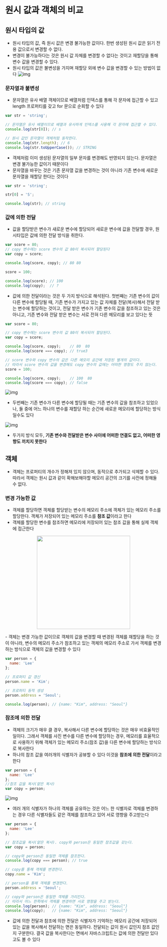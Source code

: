 # 원시 값과 객체의 비교

## 원시 타입의 값
- 원시 타입의 값, 즉 원시 값은 변경 불가능한 값이다. 한번 생성된 원시 값은 읽기 전용 값으로서 변경할 수 없다.
- 변경이 불가능하다는 것은 원시 값 자체를 변경할 수 없다는 것이고 재할당을 통해 변수 값을 변경할 수 있다.
- 원시 타입의 값은 불변성을 가지며 재할당 외에 변수 값을 변경할 수 있는 방법이 없다
![img](https://img1.daumcdn.net/thumb/R1280x0/?scode=mtistory2&fname=https%3A%2F%2Fblog.kakaocdn.net%2Fdn%2FbVovzB%2FbtrsMBGlKPJ%2FA7olB6FTVnUs33k6Q4zUI1%2Fimg.png)

### 문자열과 불변성
- 문자열은 유사 배열 객체이므로 배열처럼 인덱스를 통해 각 문자에 접근할 수 있고 length 프로퍼티를 갖고 for 문으로 순회할 수 있다
``` JavaScript
var str = 'string';

// 문자열은 유사 배열이므로 배열과 유사하게 인덱스를 사용해 각 문자에 접근할 수 있다.
console.log(str[0]); // s

// 원시 값인 문자열이 객체처럼 동작한다.
console.log(str.length); // 6
console.log(str.toUpperCase()); // STRING
```
- 객체처럼 이미 생성된 문자열의 일부 문자를 변경해도 반영되지 않는다. 문자열은 변경 불가능한 값이기 때문이다
- 문자열을 바꾸는 것은 기존 문자열 값을 변경하는 것이 아니라 기존 변수에 새로운 문자열을 재할당 한다는 것이다
``` JavaScript
var str = 'string';

str[0] = 'S';

console.log(str); // string
```

### 값에 의한 전달
- 값을 할당받은 변수가 새로운 변수에 할당되어 새로운 변수에 값을 전달할 경우, 원시타입은 값에 의한 전달 방식을 취한다.
``` JavaScript
var score = 80;
// copy 변수에는 score 변수의 값 80이 복사되어 할당된다
var copy = score;

console.log(score, copy); // 80 80

score = 100;

console.log(score); // 100
console.log(copy);  // ?
```
- 값에 의한 전달이라는 것은 두 가지 방식으로 해석된다. 첫번째는 기존 변수의 값이 다른 변수에 할당될 때, 기존 변수가 가지고 있는 값 자체를 전달(복사)해서 전달 받는 변수에 할당하는 것이고, 전달 받은 변수가 기존 변수의 값을 참조하고 있는 것은 아니고, 기존 변수와 전달 받은 변수는 서로 전혀 다른 메모리를 보고 있다는 뜻
``` JavaScript
var score = 80;

// copy 변수에는 score 변수의 값 80이 복사되어 할당된다.
var copy = score;

console.log(score, copy);    // 80  80
console.log(score === copy); // true3

// score 변수와 copy 변수의 값은 다른 메모리 공간에 저장된 별개의 값이다.
// 따라서 score 변수의 값을 변경해도 copy 변수의 값에는 어떠한 영향도 주지 않는다.
score = 100;

console.log(score, copy);    // 100  80
console.log(score === copy); // false
```
![img](https://img1.daumcdn.net/thumb/R1280x0/?scode=mtistory2&fname=https%3A%2F%2Fblog.kakaocdn.net%2Fdn%2FdhVjKM%2FbtrsL9J61L6%2FXN40NaLRJnusBrdEjgNgb1%2Fimg.png)
- 두번째는 기존 변수가 다른 변수에 할당될 때는 기존 변수의 값을 참조하고 있었으나, 둘 중에 어느 하나의 변수를 재할당 하는 순간에 새로운 메모리에 할당하는 방식일수도 있다

![img](https://img1.daumcdn.net/thumb/R1280x0/?scode=mtistory2&fname=https%3A%2F%2Fblog.kakaocdn.net%2Fdn%2FcmrRYa%2FbtrsO33rcmC%2FZR85A2k4lztHb8B9RYnVy0%2Fimg.png)
- 두가지 방식 모두, **기존 변수와 전달받은 변수 사이에 어떠한 연결도 없고, 어떠한 영향도 끼치지 못한다**
## 객체
- 객체는 프로퍼티의 개수가 정해져 있지 않으며, 동적으로 추가되고 삭제할 수 있다. 따라서 객체는 원시 값과 같이 확해보해야할 메모리 공간의 크기를 사전에 정해둘 수 없다.

### 변경 가능한 값
- 객체를 할당하면 객체를 할당받는 변수의 메모리 주소에 객체가 있는 메모리 주소를 할당한다. 객체가 저장되어 있는 메모리 주소를 **참조 값**이라고 한다
- 객체를 할당한 변수를 참조하면 메모리에 저장되어 있는 참조 값을 통해 실제 객체에 접근한다
<p align="center">
<img src="https://img1.daumcdn.net/thumb/R1280x0/?scode=mtistory2&fname=https%3A%2F%2Fblog.kakaocdn.net%2Fdn%2Fbyu96R%2FbtrsTdDMyAd%2F36H8RXCLFcYkonbaxlXGlK%2Fimg.png" width="300" height="300"/>
</p>
- 객체는 변경 가능한 값이므로 객체의 값을 변경할 때 변경된 객체를 재할당을 하는 것이 아니라, 변수의 메모리 주소가 참조하고 있는 객체의 메모리 주소로 가서 객체를 변경하는 방식으로 객체의 값을 변경할 수 있다

``` JavaScript
var person = {
  name: 'Lee'
};

// 프로퍼티 값 갱신
person.name = 'Kim';

// 프로퍼티 동적 생성
person.address = 'Seoul';

console.log(person); // {name: "Kim", address: "Seoul"}
```

### 참조에 의한 전달
- 객체의 크기가 매우 클 경우, 복사해서 다른 변수에 할당하는 것은 매우 비효율적인 일이다. 그래서 객체를 사진 변수를 다른 변수에 할당하는 경우, 메모리를 효율적으로 사용하기 위해 객체가 있는 메모리 주소(참조 값)을 다른 변수에 할당하는 방식으로 복사한다
- 하나의 참조 값을 여러개의 식별자가 공뷰할 수 있다 이것을 **참조에 의한 전달**이라고 한다
``` JavaScript
var person = {
  name: 'Lee'
};
//참조 값을 복사(얕은 복사)
var copy = person;
```
![img](https://img1.daumcdn.net/thumb/R1280x0/?scode=mtistory2&fname=https%3A%2F%2Fblog.kakaocdn.net%2Fdn%2FsFg7G%2FbtrsMzV5kK6%2FUsWpHF1KGLkeRCk81DWv40%2Fimg.png)
- 여러 개의 식별자가 하나의 객체를 공유하는 것은 어느 한 식별자로 객체를 변경하는 경우 다른 식별자들도 같은 객체를 참조하고 있어 서로 영향을 주고받는다
``` JavaScript
var person = {
  name: 'Lee'
};

// 참조값을 복사(얕은 복사). copy와 person은 동일한 참조값을 갖는다.
var copy = person;

// copy와 person은 동일한 객체를 참조한다.
console.log(copy === person); // true

// copy를 통해 객체를 변경한다.
copy.name = 'Kim';

// person을 통해 객체를 변경한다.
person.address = 'Seoul';

// copy와 person은 동일한 객체를 가리킨다.
// 따라서 어느 한쪽에서 객체를 변경하면 서로 영향을 주고 받는다.
console.log(person); // {name: "Kim", address: "Seoul"}
console.log(copy);   // {name: "Kim", address: "Seoul"}
```
- 값에 의한 전달과 참조에 의한 전달은 식별자가 기억하는 메모리 공간에 저장되어 있는 값을 복사해서 전달하는 면은 동일하다. 전달되는 값이 원시 값인지 참조 값인지 구분한다. 결국 값을 복사한다는 면에서 자바스크립트는 값에 의한 전달만 있다고도 볼 수 있다